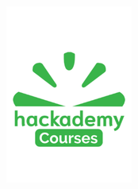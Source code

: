 <style>

.center {
  display: block;
  margin-left: auto;
  margin-right: auto;
  width: 50%;
}
  
</style>

<img class="center" src="https://github.com/mihneablotiu/mihneablotiu/blob/main/Profile%20Logo.png?raw=true"/>

<!--
**mihneablotiu/mihneablotiu** is a ✨ _special_ ✨ repository because its `README.md` (this file) appears on your GitHub profile.

Here are some ideas to get you started:

- 🔭 I’m currently working on ...
- 🌱 I’m currently learning ...
- 👯 I’m looking to collaborate on ...
- 🤔 I’m looking for help with ...
- 💬 Ask me about ...
- 📫 How to reach me: ...
- 😄 Pronouns: ...
- ⚡ Fun fact: ...
-->
